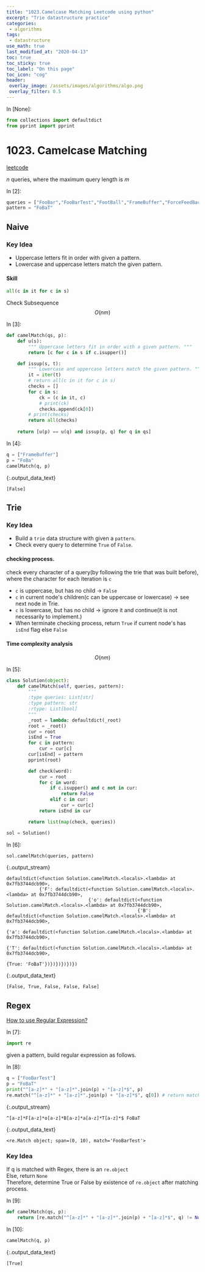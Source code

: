 ```yaml
---
title: "1023.Camelcase Matching Leetcode using python"
excerpt: "Trie datastructure practice"
categories:
 - algorithms
tags:
 - datastructure
use_math: true
last_modified_at: "2020-04-13"
toc: true
toc_sticky: true
toc_label: "On this page"
toc_icon: "cog"
header:
 overlay_image: /assets/images/algorithms/algo.png
 overlay_filter: 0.5
---
```


<div class="prompt input_prompt">
In&nbsp;[None]:
</div>

<div class="input_area" markdown="1">

```python
from collections import defaultdict
from pprint import pprint
```

</div>

# 1023. Camelcase Matching

[leetcode](https://leetcode.com/problems/camelcase-matching/)

$n$ queries, where the maximum query length is $m$

<div class="prompt input_prompt">
In&nbsp;[2]:
</div>

<div class="input_area" markdown="1">

```python
queries = ["FooBar","FooBarTest","FootBall","FrameBuffer","ForceFeedBack"]
pattern = "FoBaT"
```

</div>

## Naive

### Key Idea
* Uppercase letters fit in order with given a pattern.
* Lowercase and uppercase letters match the given pattern.

#### Skill
```python
all(c in it for c in s)
```

Check Subsequence
$$
O(nm)
$$

<div class="prompt input_prompt">
In&nbsp;[3]:
</div>

<div class="input_area" markdown="1">

```python
def camelMatch(qs, p):
    def u(s):  
        """ Uppercase letters fit in order with a given pattern. """
        return [c for c in s if c.isupper()]

    def issup(s, t):
        """ Lowercase and uppercase letters match the given pattern. """
        it = iter(t)
        # return all(c in it for c in s)
        checks = []
        for c in s:
            ck = (c in it, c)
            # print(ck)
            checks.append(ck[0])
        # print(checks)
        return all(checks)
            
    return [u(p) == u(q) and issup(p, q) for q in qs]
```

</div>

<div class="prompt input_prompt">
In&nbsp;[4]:
</div>

<div class="input_area" markdown="1">

```python
q = ["FrameBuffer"]
p = "FoBa"
camelMatch(q, p)
```

</div>




{:.output_data_text}

```
[False]
```



## Trie

### Key Idea
* Build a `trie` data structure with given a `pattern`.
* Check every query to determine `True` of `False`.

#### checking process. 
check every character of a query(by following the trie that was built before), where the character for each iteration is `c`
* `c` is uppercase, but has no child -> `False`
* `c` in current node's children(c can be uppercase or lowercase) -> see next node in Trie.
* `c` is lowercase, but has no child -> ignore it and continue(it is not necessarily to implement.)
* When terminate checking process, return `True` if current node's has `isEnd` flag else `False`

#### Time complexity analysis
$$
O(nm)
$$

<div class="prompt input_prompt">
In&nbsp;[5]:
</div>

<div class="input_area" markdown="1">

```python
class Solution(object):
    def camelMatch(self, queries, pattern):
        """
        :type queries: List[str]
        :type pattern: str
        :rtype: List[bool]
        """
        _root = lambda: defaultdict(_root)
        root = _root()
        cur = root
        isEnd = True
        for c in pattern:
            cur = cur[c]
        cur[isEnd] = pattern
        pprint(root)

        def check(word):
            cur = root
            for c in word:
                if c.isupper() and c not in cur:
                    return False
                elif c in cur:
                    cur = cur[c]
            return isEnd in cur

        return list(map(check, queries))

sol = Solution()
```

</div>

<div class="prompt input_prompt">
In&nbsp;[6]:
</div>

<div class="input_area" markdown="1">

```python
sol.camelMatch(queries, pattern)
```

</div>

{:.output_stream}

```
defaultdict(<function Solution.camelMatch.<locals>.<lambda> at 0x7fb3744dcb90>,
            {'F': defaultdict(<function Solution.camelMatch.<locals>.<lambda> at 0x7fb3744dcb90>,
                              {'o': defaultdict(<function Solution.camelMatch.<locals>.<lambda> at 0x7fb3744dcb90>,
                                                {'B': defaultdict(<function Solution.camelMatch.<locals>.<lambda> at 0x7fb3744dcb90>,
                                                                  {'a': defaultdict(<function Solution.camelMatch.<locals>.<lambda> at 0x7fb3744dcb90>,
                                                                                    {'T': defaultdict(<function Solution.camelMatch.<locals>.<lambda> at 0x7fb3744dcb90>,
                                                                                                      {True: 'FoBaT'})})})})})})

```




{:.output_data_text}

```
[False, True, False, False, False]
```



## Regex 

[How to use Regular Expression?](https://wikidocs.net/4308#match)

<div class="prompt input_prompt">
In&nbsp;[7]:
</div>

<div class="input_area" markdown="1">

```python
import re
```

</div>

given a pattern, build regular expression as follows.

<div class="prompt input_prompt">
In&nbsp;[8]:
</div>

<div class="input_area" markdown="1">

```python
q = ["FooBarTest"]
p = "FoBaT"
print("^[a-z]*" + "[a-z]*".join(p) + "[a-z]*$", p)
re.match("^[a-z]*" + "[a-z]*".join(p) + "[a-z]*$", q[0]) # return matched object if match else Nones
```

</div>

{:.output_stream}

```
^[a-z]*F[a-z]*o[a-z]*B[a-z]*a[a-z]*T[a-z]*$ FoBaT

```




{:.output_data_text}

```
<re.Match object; span=(0, 10), match='FooBarTest'>
```



### Key Idea

If q is matched with Regex, there is an `re.object` <br>
Else, return `None` <br>
Therefore, determine True or False by existence of `re.object` after matching process.

<div class="prompt input_prompt">
In&nbsp;[9]:
</div>

<div class="input_area" markdown="1">

```python
def camelMatch(qs, p):
    return [re.match("^[a-z]*" + "[a-z]*".join(p) + "[a-z]*$", q) != None for q in qs]
```

</div>

<div class="prompt input_prompt">
In&nbsp;[10]:
</div>

<div class="input_area" markdown="1">

```python
camelMatch(q, p)
```

</div>




{:.output_data_text}

```
[True]
```


